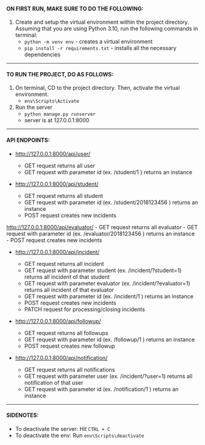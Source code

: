 #### **ON FIRST RUN, MAKE SURE TO DO THE FOLLOWING:**
1. Create and setup the virtual environment within the project directory. Assuming that you are using Python 3.10, run the following commands in terminal:
    - `python -m venv env` - creates a virtual environment
    - `pip install -r requirements.txt` - installs all the necessary dependencies

---

#### **TO RUN THE PROJECT, DO AS FOLLOWS:**
1. On terminal, CD to the project directory. Then, activate the virtual environment.
    - `env\Scripts\Activate`
2. Run the server
    - `python manage.py runserver`
    - server is at 127.0.0.1:8000

---

#### **API ENDPOINTS:**
- http://127.0.0.1:8000/api/user/
    - GET request returns all user
    - GET request with parameter id (ex. /student/1 ) returns an instance

- http://127.0.0.1:8000/api/student/
    - GET request returns all student
    - GET request with parameter id (ex. /student/2018123456 ) returns an instance
    - POST request creates new incidents

http://127.0.0.1:8000/api/evaluator/
    - GET request returns all evaluator
    - GET request with parameter id (ex. /evaluator/2018123456 ) returns an instance
    - POST request creates new incidents

- http://127.0.0.1:8000/api/incident/
    - GET request returns all incident
    - GET request with parameter student (ex. /incident/?student=1) returns all incident of that student
    - GET request with parameter evaluator (ex. /incident/?evaluator=1) returns all incident of that evaluator
    - GET request with parameter id (ex. /incident/1 ) returns an instance
    - POST request creates new incidents
    - PATCH request for processing/closing incidents
    
- http://127.0.0.1:8000/api/followup/
    - GET request returns all followups
    - GET request with parameter id (ex. /followup/1 ) returns an instance
    - POST request creates new followup

- http://127.0.0.1:8000/api/notification/
    - GET request returns all notifications
    - GET request with parameter user (ex. /incident/?user=1) returns all notification of that user
    - GET request with parameter id (ex. /notification/1 ) returns an instance
---

#### **SIDENOTES:**
- To deactivate the server: Hit `CTRL + C`
- To deactivate the env: Run `env\Scripts\deactivate`